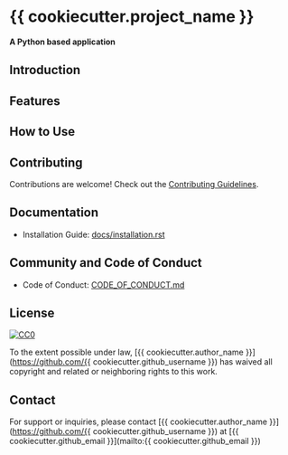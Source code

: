 # {{ cookiecutter.project_name }}

**A Python based application**


## Introduction


## Features


## How to Use


## Contributing

Contributions are welcome! Check out the [Contributing Guidelines](CONTRIBUTING.md).

## Documentation

- Installation Guide: [docs/installation.rst](docs/installation.rst)

## Community and Code of Conduct

- Code of Conduct: [CODE_OF_CONDUCT.md](CODE_OF_CONDUCT.md)

## License

[![CC0](https://licensebuttons.net/p/zero/1.0/88x31.png)](https://creativecommons.org/publicdomain/zero/1.0/)

To the extent possible under law, [{{ cookiecutter.author_name }}](https://github.com/{{ cookiecutter.github_username }}) has waived all copyright and related or neighboring rights to this work.

## Contact

For support or inquiries, please contact [{{ cookiecutter.author_name }}](https://github.com/{{ cookiecutter.github_username }}) at [{{ cookiecutter.github_email }}](mailto:{{ cookiecutter.github_email }})
